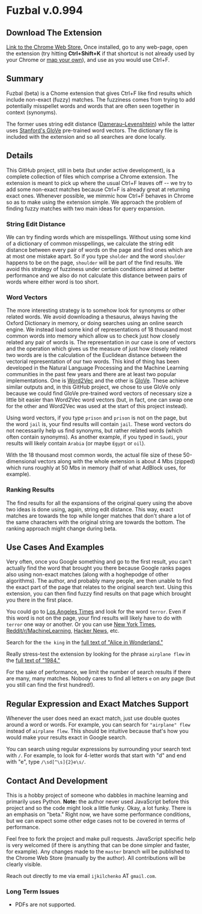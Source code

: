 # Fuzbal v.0.994

## Download The Extension
[Link to the Chrome Web Store.](https://chrome.google.com/webstore/detail/fuzbal/lidjpicdkcgjdkgifmmpalkibjeppdof) Once installed, go to any web-page, open the extension (try hitting **Ctrl+Shift+K** if that shortcut is not already used by your Chrome or [map your own](http://lifehacker.com/add-custom-keyboard-shortcuts-to-chrome-extensions-for-1595322121)), and use as you would use Ctrl+F. 

## Summary
Fuzbal (beta) is a Chome extension that gives Ctrl+F like find results which include non-exact (fuzzy) matches. The fuzziness comes from trying to add potentially misspellet words and words that are often seen together in context (synonyms). 

The former uses string edit distance ([Damerau–Levenshtein](https://en.wikipedia.org/wiki/Damerau%E2%80%93Levenshtein_distance)) while the latter uses [Stanford's GloVe](http://nlp.stanford.edu/projects/glove/) pre-trained word vectors. The dictionary file is included with the extension and so all searches are done locally. 

## Details
This GitHub project, still in beta (but under active development), is a complete collection of files which comprise a Chrome extension. The extension is meant to pick up where the usual Ctrl+F leaves off -- we try to add some non-exact matches because Ctrl+F is already great at returning exact ones. Whenever possible, we mimmic how Ctrl+F behaves in Chrome so as to make using the extension simple. We approach the problem of finding fuzzy matches with two main ideas for query expansion. 

### String Edit Distance 
We can try finding words which are misspellings. Without using some kind of a dictionary of common misspellings, we calculate the string edit distance between every pair of words on the page and find ones which are at most one mistake apart. So if you type `sholder` and the word `shoulder` happens to be on the page, `shoulder` will be part of the find results. We avoid this strategy of fuzziness under certain conditions aimed at better performance and we also do not calculate this distance between pairs of words where either word is too short. 

### Word Vectors
The more interesting strategy is to somehow look for synonyms or other related words. We avoid downloading a thesaurus, always having the Oxford Dictionary in memory, or doing searches using an online search engine. We instead load some kind of representations of 18 thousand most common words into memory which allow us to check just how closely related any pair of words is. The representation in our case is one of vectors and the operation which gives us the measure of just how closely related two words are is the calculation of the Euclidean distance between the vectorial representation of our two words. This kind of thing has been developed in the Natural Language Processing and the Machine Learning communities in the past few years and there are at least two popular implementations. One is [Word2Vec](https://code.google.com/p/word2vec/) and the other is [GloVe](http://nlp.stanford.edu/projects/glove/). These achieve similar outputs and, in this GitHub project, we chose to use GloVe only because we could find GloVe pre-trained word vectors of necessary size a little bit easier than Word2Vec word vectors (but, in fact, one can swap one for the other and Word2Vec was used at the start of this project instead). 

Using word vectors, if you type `prison` and `prison` is not on the page, but the word `jail` is, your find results will contain `jail`. These word vectors do not necessarily help us find synonyms, but rather related words (which often contain synonyms). As another example, if you typed in `Saudi`, your results will likely contain `Arabia` (or maybe `Egypt` or `oil`). 

With the 18 thousand most common words, the actual file size of these 50-dimensional vectors along with the whole extension is about 4 Mbs (zipped) which runs roughly at 50 Mbs in memory (half of what AdBlock uses, for example). 

### Ranking Results
The find results for all the expansions of the original query using the above two ideas is done using, again, string edit distance. This way, exact matches are towards the top while longer matches that don't share a lot of the same characters with the original string are towards the bottom. The ranking approach might change during beta. 

## Use Cases And Examples
Very often, once you Google something and go to the first result, you can't actually find the word that brought you there because Google ranks pages also using non-exact matches (along with a hoghepodge of other algorithms). The author, and probably many people, are then unable to find the exact part of the page that relates to the original search text. Using this extension, you can then find fuzzy find results on that page which brought you there in the first place. 

You could go to [Los Angeles Times](http://www.latimes.com/) and look for the word `terror`. Even if this word is not on the page, your find results will likely have to do with `terror` one way or another. Or you can use [New York Times](http://www.nytimes.com/), [Reddit/r/MachineLearning](https://www.reddit.com/r/MachineLearning/), [Hacker News](https://news.ycombinator.com/), etc. 

Search for the `the king` in the [full text of "Alice in Wonderland."](https://archive.org/stream/alicesadventures19033gut/19033.txt)

Really stress-test the extension by looking for the phrase `airplane flew` in the [full text of "1984."](http://msxnet.org/orwell/1984)

For the sake of performance, we limit the number of search results if there are many, many matches. Nobody cares to find all letters `e` on any page (but you still can find the first hundred!). 

## Regular Expression and Exact Matches Support
Whenever the user does need an exact match, just use double quotes around a word or words. For example, you can search for `"airplane" flew` instead of `airplane flew`. This should be intuitive because that's how you would make your results exact in Google search. 

You can search using regular expressions by surrounding your search text with `/`. For example, to look for 4-letter words that start with "d" and end with "e", type `/\sd[^\s]{2}e\s/`.

## Contact And Development
This is a hobby project of someone who dabbles in machine learning and primarily uses Python. **Note:** the author never used JavaScript before this project and so the code might look a little funky. Okay, a lot funky. There is an emphasis on "beta." Right now, we have some performance conditions, but we can expect some other edge cases not to be covered in terms of performance. 

Feel free to fork the project and make pull requests. JavaScript specific help is very welcomed (if there is anything that can be done simpler and faster, for example). Any changes made to the `master` branch will be published to the Chrome Web Store (manually by the author). All contributions will be clearly visible. 

Reach out directly to me via email `ijkilchenko` AT `gmail.com`.

### Long Term Issues
* PDFs are not supported. 
